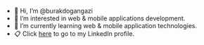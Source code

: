 - 👋 Hi, I’m @burakdogangazi
- 👀 I’m interested in web & mobile applications development.
- 🌱 I’m currently learning web & mobile application technologies.
- 📋 Click [here](www.linkedin.com/in/burak-dogan-07a2b6211) to go to my LinkedIn profile.


<!---
burakdogangazi/burakdogangazi is a ✨ special ✨ repository because its `README.md` (this file) appears on your GitHub profile.
You can click the Preview link to take a look at your changes.
--->
